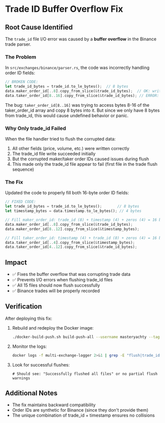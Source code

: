 # Trade ID Buffer Overflow Fix

## Root Cause Identified

The `trade_id` file I/O error was caused by a **buffer overflow** in the Binance trade parser.

### The Problem

In `src/exchanges/binance/parser.rs`, the code was incorrectly handling order ID fields:

```rust
// BROKEN CODE:
let trade_id_bytes = trade_id.to_le_bytes();  // 8 bytes
data.maker_order_id[..8].copy_from_slice(&trade_id_bytes);  // OK: writes 8 bytes
data.taker_order_id[8..16].copy_from_slice(&trade_id_bytes); // ERROR: tries to write to indices 8-16 of a 16-byte array!
```

The bug: `taker_order_id[8..16]` was trying to access bytes 8-16 of the taker_order_id array and copy 8 bytes into it. But since we only have 8 bytes from trade_id, this would cause undefined behavior or panic.

### Why Only trade_id Failed

When the file handler tried to flush the corrupted data:
1. All other fields (price, volume, etc.) were written correctly
2. The trade_id file write succeeded initially
3. But the corrupted maker/taker order IDs caused issues during flush
4. This made only the trade_id file appear to fail (first file in the trade flush sequence)

### The Fix

Updated the code to properly fill both 16-byte order ID fields:

```rust
// FIXED CODE:
let trade_id_bytes = trade_id.to_le_bytes();       // 8 bytes
let timestamp_bytes = data.timestamp.to_le_bytes(); // 4 bytes

// Fill maker_order_id: trade_id (8) + timestamp (4) + zeros (4) = 16 bytes
data.maker_order_id[..8].copy_from_slice(&trade_id_bytes);
data.maker_order_id[8..12].copy_from_slice(&timestamp_bytes);

// Fill taker_order_id: timestamp (4) + trade_id (8) + zeros (4) = 16 bytes  
data.taker_order_id[..4].copy_from_slice(&timestamp_bytes);
data.taker_order_id[4..12].copy_from_slice(&trade_id_bytes);
```

## Impact

- ✅ Fixes the buffer overflow that was corrupting trade data
- ✅ Prevents I/O errors when flushing trade_id files
- ✅ All 15 files should now flush successfully
- ✅ Binance trades will be properly recorded

## Verification

After deploying this fix:

1. Rebuild and redeploy the Docker image:
   ```bash
   ./docker-build-push.sh build-push-all --username masteryachty --tag latest
   ```

2. Monitor the logs:
   ```bash
   docker logs -f multi-exchange-logger 2>&1 | grep -E "flush|trade_id"
   ```

3. Look for successful flushes:
   ```
   # Should see: "Successfully flushed all files" or no partial flush warnings
   ```

## Additional Notes

- The fix maintains backward compatibility
- Order IDs are synthetic for Binance (since they don't provide them)
- The unique combination of trade_id + timestamp ensures no collisions